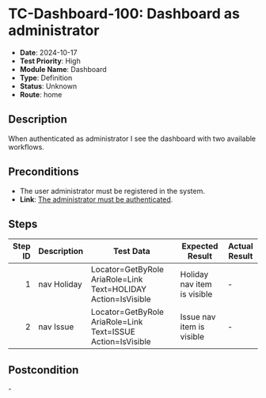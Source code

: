 # TC-Dashboard-100: Dashboard as administrator

- **Date**: 2024-10-17
- **Test Priority**: High
- **Module Name**: Dashboard
- **Type**: Definition
- **Status**: Unknown
- **Route**: home

## Description

When authenticated as administrator I see the dashboard with two available workflows.

## Preconditions

- The user administrator must be registered in the system.
- **Link**: [The administrator must be authenticated](../TC-Login-001.md).

## Steps

<!-- STEPS:BEGIN -->
| Step ID | Description            | Test Data                                                      | Expected Result              | Actual Result |
| -------:| ---------------------- | -------------------------------------------------------------- | -----------------------------| ------------- |
| 1       | nav Holiday            | Locator=GetByRole AriaRole=Link Text=HOLIDAY Action=IsVisible  | Holiday nav item is visible  | -             |
| 2       | nav Issue              | Locator=GetByRole AriaRole=Link Text=ISSUE Action=IsVisible    | Issue nav item is visible    | -             |
<!-- STEPS:END -->

## Postcondition

\-
